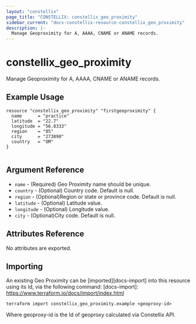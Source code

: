 ```yaml
---
layout: "constellix"
page_title: "CONSTELLIX: constellix_geo_proximity"
sidebar_current: "docs-constellix-resource-constellix_geo_proximity"
description: |-
  Manage Geoproximity for A, AAAA, CNAME or ANAME records. 
---
```


# constellix_geo_proximity
 Manage Geoproximity for A, AAAA, CNAME or ANAME records. 

## Example Usage ##

```hcl
resource "constellix_geo_proximity" "firstgeoproximity" {
  name      = "practice"
  latitude  = "22.7"
  longitude = "56.8333"
  region    = "05"
  city      = "273890"
  country   = "OM"
}


```

## Argument Reference ##
* `name` - (Required) Geo Proximity name should be unique.
* `country` - (Optional) Country code. Default is null.
* `region` - (Optional)Region or state or province code. Default is null.
* `latitude` - (Optional) Latitude value.
* `longitude` - (Optional) Longitude value.
* `city` - (Optional)City code. Default is null.

## Attributes Reference
No attributes are exported.

## Importing ##

An existing Geo Proximity can be [imported][docs-import] into this resource using its Id, via the following command:
[docs-import]: https://www.terraform.io/docs/import/index.html


```
terraform import constellix_geo_proximity.example <geoproxy-id>
```

Where geoproxy-id is the Id of geoproxy calculated via Constellix API.